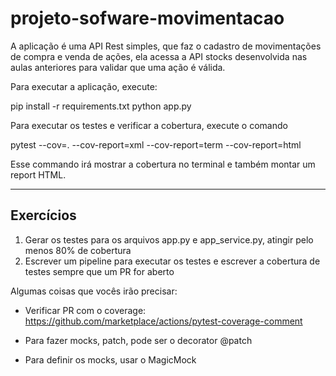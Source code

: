 # projeto-sofware-movimentacao

A aplicação é uma API Rest simples, que faz o cadastro de movimentações de compra e venda de ações, ela acessa a API stocks desenvolvida nas aulas anteriores para validar que uma ação é válida.

Para executar a aplicação, execute:

pip install -r requirements.txt
python app.py

Para executar os testes e verificar a cobertura, execute o comando

pytest --cov=. --cov-report=xml --cov-report=term --cov-report=html

Esse commando irá mostrar a cobertura no terminal e também montar um report HTML.

---

## Exercícios

1) Gerar os testes para os arquivos app.py e app_service.py, atingir pelo menos 80% de cobertura
2) Escrever um pipeline para executar os testes e escrever a cobertura de testes sempre que um PR for aberto

Algumas coisas que vocês irão precisar:

- Verificar PR com o coverage:
https://github.com/marketplace/actions/pytest-coverage-comment

- Para fazer mocks, patch, pode ser o decorator @patch

- Para definir os mocks, usar o MagicMock

